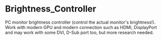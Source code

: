 # Brightness_Controller

PC monitor brightness controller (control the actual monitor's brightness!). Work with modern GPU and modern connection such as HDMI, DisplayPort and may work with some DVI, D-Sub port too, but more research needed.
